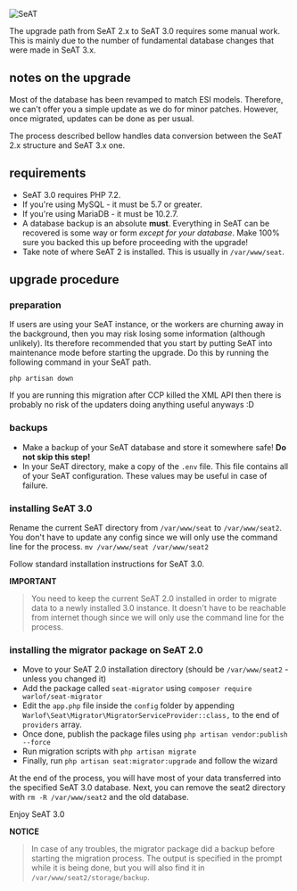 ![SeAT](http://i.imgur.com/aPPOxSK.png)

The upgrade path from SeAT 2.x to SeAT 3.0 requires some manual work. This is mainly due to the number of fundamental database changes that were made in SeAT 3.x.

## notes on the upgrade

Most of the database has been revamped to match ESI models. Therefore, we can't offer you a simple update as we do for minor patches. However, once migrated, updates can be done as per usual.

The process described bellow handles data conversion between the SeAT 2.x structure and SeAT 3.x one.

## requirements

- SeAT 3.0 requires PHP 7.2.
- If you're using MySQL - it must be 5.7 or greater.
- If you're using MariaDB - it must be 10.2.7.
- A database backup is an absolute **must**. Everything in SeAT can be recovered is some way or
  form *except for your database*. Make 100% sure you backed this up before proceeding with the upgrade!
- Take note of where SeAT 2 is installed. This is usually in `/var/www/seat`.

## upgrade procedure

### preparation

If users are using your SeAT instance, or the workers are churning away in the background, then you may
risk losing some information (although unlikely). Its therefore recommended that you start by putting
SeAT into maintenance mode before starting the upgrade. Do this by running the following command in your SeAT path. 

```
php artisan down
```

If you are running this migration after CCP killed the XML API then there is probably no risk of the updaters doing anything useful anyways :D

### backups

- Make a backup of your SeAT database and store it somewhere safe! **Do not skip this step!**
- In your SeAT directory, make a copy of the `.env` file. This file contains all of your SeAT configuration. These values may be useful in case of failure.

### installing SeAT 3.0

Rename the current SeAT directory from `/var/www/seat` to `/var/www/seat2`.
You don't have to update any config since we will only use the command line for the process.
`mv /var/www/seat /var/www/seat2`

Follow standard installation instructions for SeAT 3.0.

**IMPORTANT**
> You need to keep the current SeAT 2.0 installed in order to migrate data to a newly installed 3.0 instance. It doesn't have to be reachable from internet though since we will only use the command line for the process.

### installing the migrator package on SeAT 2.0

- Move to your SeAT 2.0 installation directory (should be `/var/www/seat2` - unless you changed it)
- Add the package called `seat-migrator` using `composer require warlof/seat-migrator`
- Edit the `app.php` file inside the `config` folder by appending `Warlof\Seat\Migrator\MigratorServiceProvider::class,` to the end of `providers` array.
- Once done, publish the package files using `php artisan vendor:publish --force`
- Run migration scripts with `php artisan migrate`
- Finally, run `php artisan seat:migrator:upgrade` and follow the wizard

At the end of the process, you will have most of your data transferred into the specified SeAT 3.0 database.
Next, you can remove the seat2 directory with `rm -R /var/www/seat2` and the old database.

Enjoy SeAT 3.0

**NOTICE**
> In case of any troubles, the migrator package did a backup before starting the migration process. The output is specified in the prompt while it is being done, but you will also find it in `/var/www/seat2/storage/backup`.
